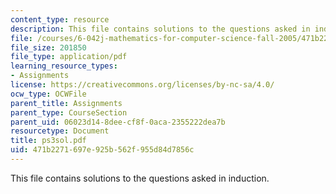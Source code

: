 ```yaml
---
content_type: resource
description: This file contains solutions to the questions asked in induction.
file: /courses/6-042j-mathematics-for-computer-science-fall-2005/471b2271697e925b562f955d84d7856c_ps3sol.pdf
file_size: 201850
file_type: application/pdf
learning_resource_types:
- Assignments
license: https://creativecommons.org/licenses/by-nc-sa/4.0/
ocw_type: OCWFile
parent_title: Assignments
parent_type: CourseSection
parent_uid: 06023d14-8dee-cf8f-0aca-2355222dea7b
resourcetype: Document
title: ps3sol.pdf
uid: 471b2271-697e-925b-562f-955d84d7856c
---
```

This file contains solutions to the questions asked in induction.